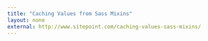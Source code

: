 ```yaml
---
title: "Caching Values from Sass Mixins"
layout: none
external: http://www.sitepoint.com/caching-values-sass-mixins/
---
```

